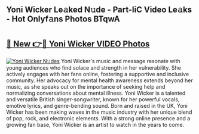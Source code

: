 ## Yoni Wicker Le𝚊ked N𝚞de - Part-liC Video Le𝚊ks - Hot Onlyf𝚊ns Photos BTqwA

# <h2><a href="http://ab55879.deff.icu/?id=Yoni+Wicker">🔗 New 👉🔴 Yoni Wicker VIDEO Photos</a></h2>

[![Yoni Wicker N𝚞des](https://i.imgur.com/rIISA9y.gif)](http://ab55879.deff.icu/?id=Yoni+Wicker)
Yoni Wicker's music and message resonate with young audiences who find solace and strength in her vulnerability. She actively engages with her fans online, fostering a supportive and inclusive community. Her advocacy for mental health awareness extends beyond her music, as she speaks out on the importance of seeking help and normalizing conversations about mental illness. Yoni Wicker is a talented and versatile British singer-songwriter, known for her powerful vocals, emotive lyrics, and genre-bending sound. Born and raised in the UK, Yoni Wicker has been making waves in the music industry with her unique blend of pop, rock, and electronic elements. With a strong online presence and a growing fan base, Yoni Wicker is an artist to watch in the years to come.
